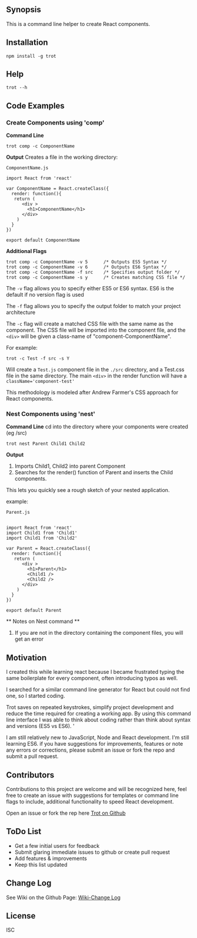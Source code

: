 ## Synopsis

This is a command line helper to create React components.

## Installation

    npm install -g trot

## Help

    trot --h

## Code Examples

### Create Components using 'comp'

**Command Line**

    trot comp -c ComponentName

**Output**
Creates a file in the working directory:

    ComponentName.js

    import React from 'react'

    var ComponentName = React.createClass({
      render: function(){
       return (
          <div >
            <h1>ComponentName</h1>
          </div>
        )
      }
    })

    export default ComponentName

**Additional Flags**

    trot comp -c ComponentName -v 5      /* Outputs ES5 Syntax */
    trot comp -c ComponentName -v 6      /* Outputs ES6 Syntax */
    trot comp -c ComponentName -f src    /* Specifies output folder */
    trot comp -c ComponentName -s y      /* Creates matching CSS file */

The ```-v``` flag allows you to specify either ES5 or ES6 syntax.
ES6 is the default if no version flag is used

The ```-f``` flag allows you to specify the output folder to match your project architecture

The ```-c``` flag will create a matched CSS file with the same name as the component.  The CSS file will be imported into the component file, and the ```<div>``` will be given a class-name of "component-ComponentName".

For example:

    trot -c Test -f src -s Y

Will create a ```Test.js``` component file in the ```./src``` directory, and a Test.css file in the same directory. The main ```<div>``` in the render function will have a ```className='component-test'```

This methodology is modeled after Andrew Farmer's CSS approach for React components.


### Nest Components using 'nest'

**Command Line**
cd into the directory where your components were created (eg /src)

    trot nest Parent Child1 Child2

**Output**

1.  Imports Child1, Child2 into parent Component
1.  Searches for the render() function of Parent and inserts the Child components.

This lets you quickly see a rough sketch of your nested application.

example:

    Parent.js


    import React from 'react'
    import Child1 from 'Child1'
    import Child1 from 'Child2'

    var Parent = React.createClass({
      render: function(){
       return (
          <div >
            <h1>Parent</h1>
            <Child1 />
            <Child2 />
          </div>
        )
      }
    })

    export default Parent

** Notes on Nest command **
1. If you are not in the directory containing the component files, you will get an error


## Motivation

I created this while learning react because I became frustrated typing the same boilerplate for every component, often introducing typos as well.

I searched for a similar command line generator for React but could not find one, so I started coding.

Trot saves on repeated keystrokes, simplify project development and reduce the time required for creating a working app.
By using this command line interface I was able to think about coding rather than think about syntax and versions (ES5 vs ES6). '

I am still relatively new to JavaScript, Node and React development.  I'm still learning ES6. if you have suggestions for improvements, features or note any errors or corrections, please submit an issue or fork the repo and submit a pull request.




## Contributors

Contributions to this project are welcome and will be recognized here,
feel free to create an issue with suggestions for templates or command line flags to include,
additional functionality to speed React development.

Open an issue or fork the rep here [Trot on Github](https://github.com/AdventureBear/trot "Trot on Github")


## ToDo List

* Get a few initial users for feedback
* Submit glaring immediate issues to github or create pull request
* Add features & improvements
* Keep this list updated

## Change Log
See Wiki on the Github Page:
[Wiki-Change Log](https://github.com/AdventureBear/trot/wiki/Change-Log "Change Log")

## License

ISC